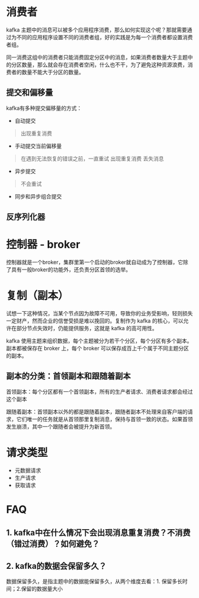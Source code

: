 # 消费者
kafka 主题中的消息可以被多个应用程序消费，那么如何实现这个呢？那就需要通过为不同的应用程序设置不同的消费者组，好的实践是为每一个消费者都设置消费者组。

同一消费这组中的消费者只能消费固定分区中的消息，如果消费者数量大于主题中的分区数量，那么就会存在消费者空闲，什么也不干，为了避免这种资源浪费，消费者的数量不能大于分区的数量。

## 提交和偏移量
kafka有多种提交偏移量的方式：
* 自动提交
> 出现重复消费

* 手动提交当前偏移量
> 在遇到无法恢复的错误之前，一直重试
> 出现重复消费
> 丢失消息

* 异步提交
> 不会重试

* 同步和异步组合提交

## 反序列化器

# 控制器 - broker
控制器就是一个broker，集群里第一个启动的broker就自动成为了控制器，它除了具有一般broker的功能外，还负责分区首领的选举。

# 复制（副本）
试想一下这种情况，当某个节点因为故障不可用，导致你的业务受影响，轻则损失一定财产，然而企业的信誉受损是难以挽回的。复制作为 kafka 的核心，可以允许在部分节点失效时，仍能提供服务，这就是 kafka 的高可用性。

kafka 使用主题来组织数据，每个主题被分为若干个分区，每个分区有多个副本。副本都被保存在 broker 上，每个 broker 可以保存成百上千个属于不同主题分区的副本。

## 副本的分类：首领副本和跟随着副本
首领副本：每个分区都有一个首领副本，所有的生产者请求、消费者请求都会经过这个副本

跟随着副本：首领副本以外的都是跟随着副本，跟随者副本不处理来自客户端的请求，它们唯一的任务就是从首领那里复制消息，保持与首领一致的状态。如果首领发生崩溃，其中一个跟随者会被提升为新首领。

# 请求类型
* 元数据请求
* 生产请求
* 获取请求


# FAQ
## 1. kafka中在什么情况下会出现消息重复消费？不消费（错过消费）？如何避免？

## 2. kafka的数据会保留多久？
数据保留多久，是指主题中的数据能保留多久，从两个维度去看：1. 保留多长时间；2.保留的数据量大小